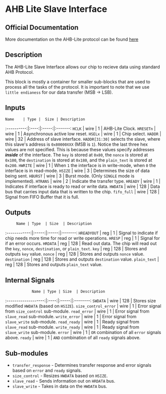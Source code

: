 # AHB Lite Slave Interface

## Official Documentation

More documentation on the AHB-Lite protocol can be found [here](http://www.eecs.umich.edu/courses/eecs373/readings/ARM_IHI0033A_AMBA_AHB-Lite_SPEC.pdf)

## Description

The AHB-Lite Slave Interface allows our chip to recieve data using standard AHB Protocol.

This block is mostly a container for smaller sub-blocks that are used to process all the tasks of the protocol. It is important to note that we use `little endianess` for our data transfer (MSB -> LSB).

## Inputs

    Name    | Type |  Size | Description
:----------:|:----:|:-----:|:-------:
     `HCLK` | wire |   1   | AHB-Lite Clock.
  `HRESETn` | wire |   1   | Asynchronous active low reset.
    `HSELx` | wire |   1   | Chip select.
    `HADDR` | wire |   32  | Address of slave interface. `HADDR[31:30]` selects the slave, where this slave's address is `0x80000XXX` (MSB is `1`). Notice the last three hex values are not specified. This is because these values specify addresses ***inside*** of the interface. The `key` is stored at `0x80`, the `nonce` is stored at `0x100`, the `destination` is stored at `0x180`, and the `plain_text` is stored at `0x200`.
   `HWRITE` | wire |   1   | When `1` the interface is in write-mode, when `0` the interface is in read-mode.
    `HSIZE` | wire |   3   | Determines the size of data being sent.
   `HBURST` | wire |   3   | Burst mode. (Only `SINGLE` mode is implemented).
   `HTRANS` | wire |   2   | Indicate the transfer type.
   `HREADY` | wire |   1   | Indicates if interface is ready to read or write data.
   `HWDATA` | wire |  128  | Data bus that carries input data that is written to the chip.
`fifo_full` | wire |  128  | Signal from FIFO Buffer that it is full.

## Outputs

         Name | Type  | Size  | Description
:------------:|:-----:|:-----:|:-------:
  `HREADYOUT` |  reg  |   1   | Signal to indicate if chip needs more time for read or write operations.
      `HRESP` |  reg  |   1   | Signal for if an error occurs.
     `HRDATA` |  reg  |  128  | Read out data. The chip will read out the `key`, `nonce`, `destination`, or `plain_text`.
        `key` |  reg  |  128  | Stores and outputs `key` value.
      `nonce` |  reg  |  128  | Stores and outputs `nonce` value.
`destination` |  reg  |  128  | Stores and outputs `destination` value.
 `plain_text` |  reg  |  128  | Stores and outputs `plain_text` value.

## Internal Signals

                Name | Type | Size  | Description
:-------------------:|:----:|:-----:|:--------:
            `SWDATA` | wire |  128  | Stores size modified `HWDATA` (based on `HSIZE`).
`size_control_error` | wire |   1   | Error signal from `size_control` sub-module.
        `read_error` | wire |   1   | Error signal from `slave_read` sub-module.
       `write_error` | wire |   1   | Error signal from `slave_write` sub-module.
        `read_ready` | wire |   1   | Ready signal from `slave_read` sub-module.
       `write_ready` | wire |   1   | Ready signal from `slave_write` sub-module.
             `error` | wire |   1   | `OR` combination of all `error` signals above.
             `ready` | wire |   1   | `AND` combination of all `ready` signals above.

## Sub-modules

* `transfer_response` - Determines transfer response and error signals based on `error` and `ready` signals.
* `size_control` - Resizes `HWDATA` based on `HSIZE`.
* `slave_read` - Sends information out on `HRDATA` bus.
* `slave_write` - Takes in data on the `HWDATA` bus.
